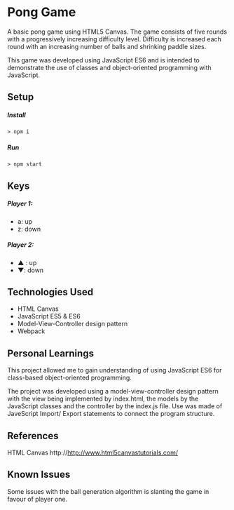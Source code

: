 # Pong Game

A basic pong game using HTML5 Canvas. The game consists of five rounds with a progressively increasing difficulty level.  Difficulty is increased each round with an increasing number of balls and shrinking paddle sizes.

This game was developed using JavaScript ES6 and is intended to demonstrate the use of classes and object-oriented programming with JavaScript.

## Setup

##### Install
`> npm i`

##### Run
`> npm start`

## Keys

##### Player 1:
* a: up
* z: down

##### Player 2:
* ▲ : up
* ▼: down

## Technologies Used

- HTML Canvas
- JavaScript ES5 & ES6
- Model-View-Controller design pattern
- Webpack

## Personal Learnings

This project allowed me to gain understanding of using JavaScript ES6 for class-based object-oriented programming.

The project was developed using a model-view-controller design pattern with the view being implemented by index.html, the models by the JavaScript classes and the controller by the index.js file.  Use was made of JaveScript Import/ Export statements to connect the program structure. 

## References

HTML Canvas http://http://www.html5canvastutorials.com/

## Known Issues

Some issues with the ball generation algorithm is slanting the game in favour of player one.